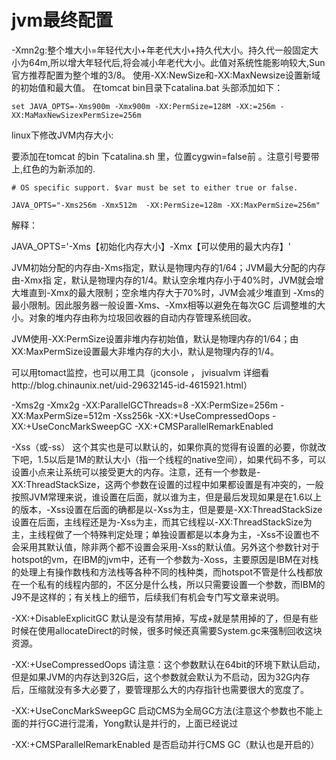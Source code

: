 # jvm最终配置

-Xmn2g:整个堆大小=年轻代大小+年老代大小+持久代大小。持久代一般固定大小为64m,所以增大年轻代后,将会减小年老代大小。此值对系统性能影响较大,Sun官方推荐配置为整个堆的3/8。 
使用-XX:NewSize和-XX:MaxNewsize设置新域的初始值和最大值。 
在tomcat   bin目录下catalina.bat 头部添加如下：

```
set JAVA_OPTS=-Xms900m -Xmx900m -XX:PermSize=128M -XX:=256m -XX:MaMaxNewSizexPermSize=256m
```


linux下修改JVM内存大小:

要添加在tomcat 的bin 下catalina.sh 里，位置cygwin=false前 。注意引号要带上,红色的为新添加的.

```
# OS specific support. $var must be set to either true or false.

JAVA_OPTS="-Xms256m -Xmx512m  -XX:PermSize=128m -XX:MaxPermSize=256m"

```











解释： 

JAVA_OPTS='-Xms【初始化内存大小】-Xmx【可以使用的最大内存】'

JVM初始分配的内存由-Xms指定，默认是物理内存的1/64；JVM最大分配的内存由-Xmx指 定，默认是物理内存的1/4。默认空余堆内存小于40%时，JVM就会增大堆直到-Xmx的最大限制；空余堆内存大于70%时，JVM会减少堆直到 -Xms的最小限制。因此服务器一般设置-Xms、-Xmx相等以避免在每次GC 后调整堆的大小。对象的堆内存由称为垃圾回收器的自动内存管理系统回收。

 

JVM使用-XX:PermSize设置非堆内存初始值，默认是物理内存的1/64；由XX:MaxPermSize设置最大非堆内存的大小，默认是物理内存的1/4。

  

可以用tomact监控，也可以用工具（jconsole ， jvisualvm 详细看http://blog.chinaunix.net/uid-29632145-id-4615921.html）   







-Xms2g -Xmx2g -XX:ParallelGCThreads=8 -XX:PermSize=256m -XX:MaxPermSize=512m -Xss256k -XX:+UseCompressedOops -XX:+UseConcMarkSweepGC -XX:+CMSParallelRemarkEnabled  

-Xss（或-ss） 这个其实也是可以默认的，如果你真的觉得有设置的必要，你就改下吧，1.5以后是1M的默认大小（指一个线程的native空间），如果代码不多，可以设置小点来让系统可以接受更大的内存。注意，还有一个参数是-XX:ThreadStackSize，这两个参数在设置的过程中如果都设置是有冲突的，一般按照JVM常理来说，谁设置在后面，就以谁为主，但是最后发现如果是在1.6以上的版本，-Xss设置在后面的确都是以-Xss为主，但是要是-XX:ThreadStackSize设置在后面，主线程还是为-Xss为主，而其它线程以-XX:ThreadStackSize为主，主线程做了一个特殊判定处理；单独设置都是以本身为主，-Xss不设置也不会采用其默认值，除非两个都不设置会采用-Xss的默认值。另外这个参数针对于hotspot的vm，在IBM的jvm中，还有一个参数为-Xoss，主要原因是IBM在对栈的处理上有操作数栈和方法栈等各种不同的栈种类，而hotspot不管是什么栈都放在一个私有的线程内部的，不区分是什么栈，所以只需要设置一个参数，而IBM的J9不是这样的；有关栈上的细节，后续我们有机会专门写文章来说明。 

-XX:+DisableExplicitGC 默认是没有禁用掉，写成+就是禁用掉的了，但是有些时候在使用allocateDirect的时候，很多时候还真需要System.gc来强制回收这块资源。 

-XX:+UseCompressedOops   请注意：这个参数默认在64bit的环境下默认启动，但是如果JVM的内存达到32G后，这个参数就会默认为不启动，因为32G内存后，压缩就没有多大必要了，要管理那么大的内存指针也需要很大的宽度了。 

-XX:+UseConcMarkSweepGC 启动CMS为全局GC方法(注意这个参数也不能上面的并行GC进行混淆，Yong默认是并行的，上面已经说过 

 -XX:+CMSParallelRemarkEnabled 是否启动并行CMS GC（默认也是开启的） 